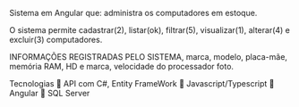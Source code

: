 Sistema em Angular que:
administra os computadores em estoque.


O sistema permite cadastrar(2), listar(ok), filtrar(5), visualizar(1), alterar(4) e excluir(3) computadores.


INFORMAÇÕES REGISTRADAS PELO SISTEMA, 
marca,
modelo, 
placa-mãe, 
memória RAM, 
HD e marca, 
velocidade do processador 
foto.

Tecnologias
 API com C#, Entity FrameWork
 Javascript/Typescript
 Angular
 SQL Server

